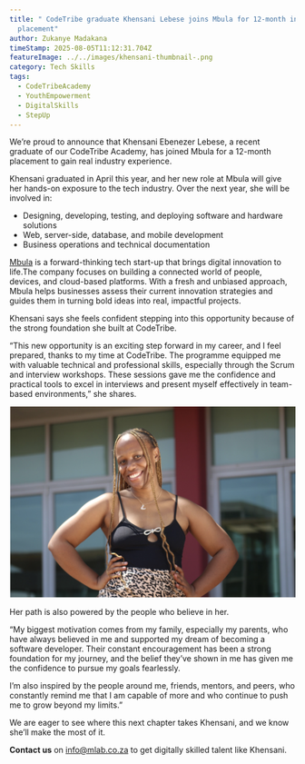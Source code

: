 ```yaml
---
title: " CodeTribe graduate Khensani Lebese joins Mbula for 12-month industry
  placement"
author: Zukanye Madakana
timeStamp: 2025-08-05T11:12:31.704Z
featureImage: ../../images/khensani-thumbnail-.png
category: Tech Skills
tags:
  - CodeTribeAcademy
  - YouthEmpowerment
  - DigitalSkills
  - StepUp
---
```

We’re proud to announce that Khensani Ebenezer Lebese, a recent graduate of our CodeTribe Academy, has joined Mbula for a 12-month placement to gain real industry experience.

Khensani graduated in April this year, and her new role at Mbula will give her hands-on exposure to the tech industry. Over the next year, she will be involved in:

* Designing, developing, testing, and deploying software and hardware solutions
* Web, server-side, database, and mobile development
* Business operations and technical documentation

[Mbula](https://mbula.co.za/) is a forward-thinking tech start-up that brings digital innovation to life.The company focuses on building a connected world of people, devices, and cloud-based platforms. With a fresh and unbiased approach, Mbula helps businesses assess their current innovation strategies and guides them in turning bold ideas into real, impactful projects.

Khensani says she feels confident stepping into this opportunity because of the strong foundation she built at CodeTribe.

“This new opportunity is an exciting step forward in my career, and I feel prepared, thanks to my time at CodeTribe. The programme equipped me with valuable technical and professional skills, especially through the Scrum and interview workshops. These sessions gave me the confidence and practical tools to excel in interviews and present myself effectively in team-based environments,” she shares.

![Khensani poses for a picture outside the Innovation Hub's Enterprise Building.](../../images/khensani-body-.png "Khensani poses for a picture outside the Innovation Hub's Enterprise Building.")

Her path is also powered by the people who believe in her.

“My biggest motivation comes from my family, especially my parents, who have always believed in me and supported my dream of becoming a software developer. Their constant encouragement has been a strong foundation for my journey, and the belief they’ve shown in me has given me the confidence to pursue my goals fearlessly.

I’m also inspired by the people around me, friends, mentors, and peers, who constantly remind me that I am capable of more and who continue to push me to grow beyond my limits.”

We are eager to see where this next chapter takes Khensani, and we know she’ll make the most of it. 

**Contact us** on info@mlab.co.za to get digitally skilled talent like Khensani.